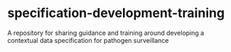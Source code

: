 # specification-development-training
A repository for sharing guidance and training around developing a contextual data specification for pathogen surveillance
